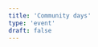 ```yaml
---
title: 'Community days'
type: 'event'
draft: false
---
```

<!--
  SPDX-FileCopyrightText: 2025 OASIS CSAF TC
  SPDX-License-Identifier: LicenseRef-OASIS-CSAF-TC-License
-->
